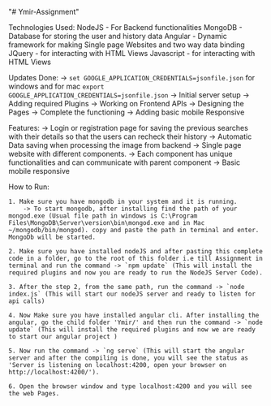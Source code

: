 "# Ymir-Assignment" 

Technologies Used:
    NodeJS - For Backend functionalities
    MongoDB - Database for storing the user and history data
    Angular - Dynamic framework for making Single page Websites and two way data binding
    JQuery -  for interacting with HTML Views
    Javascript -  for interacting with HTML Views

Updates Done:
    -> `set GOOGLE_APPLICATION_CREDENTIALS=jsonfile.json` for windows and for mac `export GOOGLE_APPLICATION_CREDENTIALS=jsonfile.json`
    -> Initial server setup
    -> Adding required Plugins
    -> Working on Frontend APIs
    -> Designing the Pages
    -> Complete the functioning
    -> Adding basic mobile Responsive

Features:
    -> Login or registration page for saving the previous searches with their details so that the users can recheck their history
    -> Automatic Data saving when processing the image from backend
    -> Single page website with different components.
    -> Each component has unique functionalities and can communicate with parent component
    -> Basic mobile responsive


How to Run:

    1. Make sure you have mongodb in your system and it is running.
        -> To start mongodb, after installing find the path of your mongod.exe (Usual file path in windows is C:\Program Files\MongoDB\Server\version\bin\mongod.exe and in Mac ~/mongodb/bin/mongod). copy and paste the path in terminal and enter. MongoDb will be started.
    
    2. Make sure you have installed nodeJS and after pasting this complete code in a folder, go to the root of this folder i.e till Assignment in terminal and run the command -> `npm update` (This will install the required plugins and now you are ready to run the NodeJS Server Code).

    3. After the step 2, from the same path, run the command -> `node index.js` (This will start our nodeJS server and ready to listen for api calls)

    4. Now Make sure you have installed angular cli. After installing the angular, go the child folder 'Ymir/' and then run the command -> `node update` (This will install the required plugins and now we are ready to start our angular project )

    5. Now run the command -> `ng serve` (This will start the angular server and after the compiling is done, you will see the status as 'Server is listening on localhost:4200, open your browser on http://localhost:4200/').

    6. Open the browser window and type localhost:4200 and you will see the web Pages.
